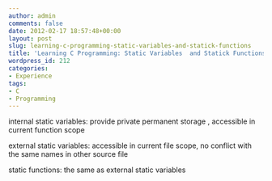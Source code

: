 ```yaml
---
author: admin
comments: false
date: 2012-02-17 18:57:48+00:00
layout: post
slug: learning-c-programming-static-variables-and-statick-functions
title: 'Learning C Programming: Static Variables  and Statick Functions'
wordpress_id: 212
categories:
- Experience
tags:
- C
- Programming
---
```


internal static variables:  provide private permanent storage , accessible in current function scope

external static variables: accessible in current file scope, no conflict with the same names in other source file

static functions: the same as external static variables


